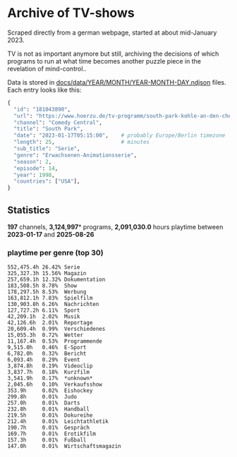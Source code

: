 # Archive of TV-shows

Scraped directly from a german webpage, started at about mid-January 2023.

TV is not as important anymore but still, archiving the decisions of which programs to run at what time
becomes another puzzle piece in the revelation of mind-control.. 

Data is stored in [docs/data/YEAR/MONTH/YEAR-MONTH-DAY.ndjson](docs/data/) files. 
Each entry looks like this:

```python
{
  "id": "181043890", 
  "url": "https://www.hoerzu.de/tv-programm/south-park-kohle-an-den-chefkoch/bid_181043890/", 
  "channel": "Comedy Central", 
  "title": "South Park", 
  "date": "2023-01-17T05:15:00",    # probably Europe/Berlin timezone 
  "length": 25,                     # minutes 
  "sub_title": "Serie", 
  "genre": "Erwachsenen-Animationsserie", 
  "season": 2, 
  "episode": 14, 
  "year": 1998, 
  "countries": ["USA"],
}
```

## Statistics

**197** channels, **3,124,997*** programs, **2,091,030.0** hours playtime between **2023-01-17** and **2025-08-26**


### playtime per genre (top 30)

    552,475.4h 26.42% Serie
    325,327.3h 15.56% Magazin
    257,659.1h 12.32% Dokumentation
    183,508.5h 8.78%  Show
    178,297.5h 8.53%  Werbung
    163,812.1h 7.83%  Spielfilm
    130,903.8h 6.26%  Nachrichten
    127,727.2h 6.11%  Sport
    42,209.1h  2.02%  Musik
    42,126.6h  2.01%  Reportage
    20,609.4h  0.99%  Verschiedenes
    15,055.3h  0.72%  Wetter
    11,167.4h  0.53%  Programmende
    9,515.0h   0.46%  E-Sport
    6,782.0h   0.32%  Bericht
    6,093.4h   0.29%  Event
    3,874.8h   0.19%  Videoclip
    3,837.7h   0.18%  Kurzfilm
    3,541.9h   0.17%  *unknown*
    2,045.6h   0.10%  Verkaufsshow
    353.9h     0.02%  Eishockey
    299.8h     0.01%  Judo
    257.0h     0.01%  Darts
    232.8h     0.01%  Handball
    219.5h     0.01%  Dokureihe
    212.4h     0.01%  Leichtathletik
    190.7h     0.01%  Gespräch
    169.7h     0.01%  Erotikfilm
    157.3h     0.01%  Fußball
    147.0h     0.01%  Wirtschaftsmagazin
